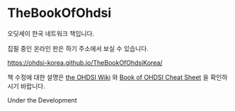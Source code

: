 # TheBookOfOhdsi

오딧세이 한국 네트워크 책입니다.

집필 중인 온라인 판은 하기 주소에서 보실 수 있습니다. 

https://ohdsi-korea.github.io/TheBookOfOhdsiKorea/

책 수정에 대한 설명은 [the OHDSI Wiki](http://www.ohdsi.org/web/wiki/doku.php?id=projects:workgroups:notes_on_writing_text_for_the_book) 와 [Book of OHDSI Cheat Sheet](https://raw.githubusercontent.com/OHDSI/TheBookOfOhdsi/master/extras/CheatSheet.pdf) 을 확인하시기 바랍니다. 

Under the Development
